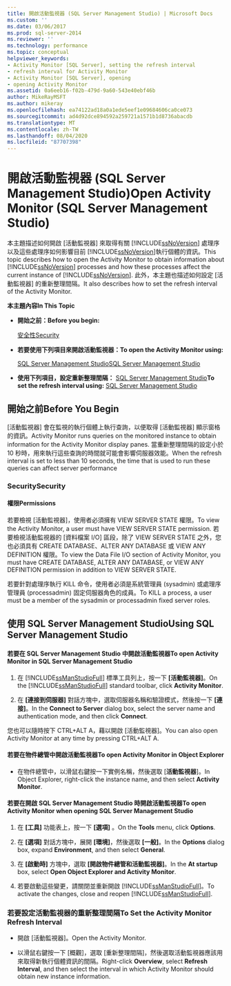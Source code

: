 ```yaml
---
title: 開啟活動監視器 (SQL Server Management Studio) | Microsoft Docs
ms.custom: ''
ms.date: 03/06/2017
ms.prod: sql-server-2014
ms.reviewer: ''
ms.technology: performance
ms.topic: conceptual
helpviewer_keywords:
- Activity Monitor [SQL Server], setting the refresh interval
- refresh interval for Activity Monitor
- Activity Monitor [SQL Server], opening
- opening Activity Monitor
ms.assetid: 0a6eeb16-f02b-479d-9a60-543e40ebf46b
author: MikeRayMSFT
ms.author: mikeray
ms.openlocfilehash: ea74122ad18a0a1ede5eef1e09684606ca0ce073
ms.sourcegitcommit: ad4d92dce894592a259721a1571b1d8736abacdb
ms.translationtype: MT
ms.contentlocale: zh-TW
ms.lasthandoff: 08/04/2020
ms.locfileid: "87707398"
---
```

# <a name="open-activity-monitor-sql-server-management-studio"></a><span data-ttu-id="463bc-102">開啟活動監視器 (SQL Server Management Studio)</span><span class="sxs-lookup"><span data-stu-id="463bc-102">Open Activity Monitor (SQL Server Management Studio)</span></span>
  <span data-ttu-id="463bc-103">本主題描述如何開啟 [活動監視器] 來取得有關 [!INCLUDE[ssNoVersion](../../includes/ssnoversion-md.md)] 處理序以及這些處理序如何影響目前 [!INCLUDE[ssNoVersion](../../includes/ssnoversion-md.md)]執行個體的資訊。</span><span class="sxs-lookup"><span data-stu-id="463bc-103">This topic describes how to open the Activity Monitor to obtain information about [!INCLUDE[ssNoVersion](../../includes/ssnoversion-md.md)] processes and how these processes affect the current instance of [!INCLUDE[ssNoVersion](../../includes/ssnoversion-md.md)].</span></span> <span data-ttu-id="463bc-104">此外，本主題也描述如何設定 [活動監視器] 的重新整理間隔。</span><span class="sxs-lookup"><span data-stu-id="463bc-104">It also describes how to set the refresh interval of the Activity Monitor.</span></span>  
  
 <span data-ttu-id="463bc-105">**本主題內容**</span><span class="sxs-lookup"><span data-stu-id="463bc-105">**In This Topic**</span></span>  
  
-   <span data-ttu-id="463bc-106">**開始之前：**</span><span class="sxs-lookup"><span data-stu-id="463bc-106">**Before you begin:**</span></span>  
  
     [<span data-ttu-id="463bc-107">安全性</span><span class="sxs-lookup"><span data-stu-id="463bc-107">Security</span></span>](#Security)  
  
-   <span data-ttu-id="463bc-108">**若要使用下列項目來開啟活動監視器：**</span><span class="sxs-lookup"><span data-stu-id="463bc-108">**To open the Activity Monitor using:**</span></span>  
  
     [<span data-ttu-id="463bc-109">SQL Server Management Studio</span><span class="sxs-lookup"><span data-stu-id="463bc-109">SQL Server Management Studio</span></span>](#SSMSProcedure)  
  
-   <span data-ttu-id="463bc-110">**使用下列項目，設定重新整理間隔：**  [SQL Server Management Studio](#Refresh)</span><span class="sxs-lookup"><span data-stu-id="463bc-110">**To set the refresh interval using:**  [SQL Server Management Studio](#Refresh)</span></span>  
  
##  <a name="before-you-begin"></a><a name="BeforeYouBegin"></a> <span data-ttu-id="463bc-111">開始之前</span><span class="sxs-lookup"><span data-stu-id="463bc-111">Before You Begin</span></span>  
 <span data-ttu-id="463bc-112">[活動監視器] 會在監視的執行個體上執行查詢，以便取得 [活動監視器] 顯示窗格的資訊。</span><span class="sxs-lookup"><span data-stu-id="463bc-112">Activity Monitor runs queries on the monitored instance to obtain information for the Activity Monitor display panes.</span></span> <span data-ttu-id="463bc-113">當重新整理間隔的設定小於 10 秒時，用來執行這些查詢的時間就可能會影響伺服器效能。</span><span class="sxs-lookup"><span data-stu-id="463bc-113">When the refresh interval is set to less than 10 seconds, the time that is used to run these queries can affect server performance</span></span>  
  
###  <a name="security"></a><a name="Security"></a> <span data-ttu-id="463bc-114">Security</span><span class="sxs-lookup"><span data-stu-id="463bc-114">Security</span></span>  
  
####  <a name="permissions"></a><a name="Permissions"></a> <span data-ttu-id="463bc-115">權限</span><span class="sxs-lookup"><span data-stu-id="463bc-115">Permissions</span></span>  
 <span data-ttu-id="463bc-116">若要檢視 [活動監視器]，使用者必須擁有 VIEW SERVER STATE 權限。</span><span class="sxs-lookup"><span data-stu-id="463bc-116">To view the Activity Monitor, a user must have VIEW SERVER STATE permission.</span></span> <span data-ttu-id="463bc-117">若要檢視活動監視器的 [資料檔案 I/O] 區段，除了 VIEW SERVER STATE 之外，您也必須具有 CREATE DATABASE、ALTER ANY DATABASE 或 VIEW ANY DEFINITION 權限。</span><span class="sxs-lookup"><span data-stu-id="463bc-117">To view the Data File I/O section of Activity Monitor, you must have CREATE DATABASE, ALTER ANY DATABASE, or VIEW ANY DEFINITION permission in addition to VIEW SERVER STATE.</span></span>  
  
 <span data-ttu-id="463bc-118">若要針對處理序執行 KILL 命令，使用者必須是系統管理員 (sysadmin) 或處理序管理員 (processadmin) 固定伺服器角色的成員。</span><span class="sxs-lookup"><span data-stu-id="463bc-118">To KILL a process, a user must be a member of the sysadmin or processadmin fixed server roles.</span></span>  
  
##  <a name="using-sql-server-management-studio"></a><a name="SSMSProcedure"></a> <span data-ttu-id="463bc-119">使用 SQL Server Management Studio</span><span class="sxs-lookup"><span data-stu-id="463bc-119">Using SQL Server Management Studio</span></span>  
  
#### <a name="to-open-activity-monitor-in-sql-server-management-studio"></a><span data-ttu-id="463bc-120">若要在 SQL Server Management Studio 中開啟活動監視器</span><span class="sxs-lookup"><span data-stu-id="463bc-120">To open Activity Monitor in SQL Server Management Studio</span></span>  
  
1.  <span data-ttu-id="463bc-121">在 [!INCLUDE[ssManStudioFull](../../includes/ssmanstudiofull-md.md)] 標準工具列上，按一下 **[活動監視器]**。</span><span class="sxs-lookup"><span data-stu-id="463bc-121">On the [!INCLUDE[ssManStudioFull](../../includes/ssmanstudiofull-md.md)] standard toolbar, click **Activity Monitor**.</span></span>  
  
2.  <span data-ttu-id="463bc-122">在 **[連接到伺服器]** 對話方塊中，選取伺服器名稱和驗證模式，然後按一下 **[連接]**。</span><span class="sxs-lookup"><span data-stu-id="463bc-122">In the **Connect to Server** dialog box, select the server name and authentication mode, and then click **Connect**.</span></span>  
  
 <span data-ttu-id="463bc-123">您也可以隨時按下 CTRL+ALT A，藉以開啟 [活動監視器]。</span><span class="sxs-lookup"><span data-stu-id="463bc-123">You can also open Activity Monitor at any time by pressing CTRL+ALT A.</span></span>  
  
#### <a name="to-open-activity-monitor-in-object-explorer"></a><span data-ttu-id="463bc-124">若要在物件總管中開啟活動監視器</span><span class="sxs-lookup"><span data-stu-id="463bc-124">To open Activity Monitor in Object Explorer</span></span>  
  
-   <span data-ttu-id="463bc-125">在物件總管中，以滑鼠右鍵按一下實例名稱，然後選取 [**活動監視器**]。</span><span class="sxs-lookup"><span data-stu-id="463bc-125">In Object Explorer, right-click the instance name, and then select **Activity Monitor**.</span></span>  
  
#### <a name="to-open-activity-monitor-when-opening-sql-server-management-studio"></a><span data-ttu-id="463bc-126">若要在開啟 SQL Server Management Studio 時開啟活動監視器</span><span class="sxs-lookup"><span data-stu-id="463bc-126">To open Activity Monitor when opening SQL Server Management Studio</span></span>  
  
1.  <span data-ttu-id="463bc-127">在 **[工具]** 功能表上，按一下 **[選項]** 。</span><span class="sxs-lookup"><span data-stu-id="463bc-127">On the **Tools** menu, click **Options**.</span></span>  
  
2.  <span data-ttu-id="463bc-128">在 **[選項]** 對話方塊中，展開 **[環境]**，然後選取 **[一般]**。</span><span class="sxs-lookup"><span data-stu-id="463bc-128">In the **Options** dialog box, expand **Environment**, and then select **General**.</span></span>  
  
3.  <span data-ttu-id="463bc-129">在 **[啟動時]** 方塊中，選取 **[開啟物件總管和活動監視器]**。</span><span class="sxs-lookup"><span data-stu-id="463bc-129">In the **At startup** box, select **Open Object Explorer and Activity Monitor**.</span></span>  
  
4.  <span data-ttu-id="463bc-130">若要啟動這些變更，請關閉並重新開啟 [!INCLUDE[ssManStudioFull](../../includes/ssmanstudiofull-md.md)]。</span><span class="sxs-lookup"><span data-stu-id="463bc-130">To activate the changes, close and reopen [!INCLUDE[ssManStudioFull](../../includes/ssmanstudiofull-md.md)].</span></span>  
  
###  <a name="to-set-the-activity-monitor-refresh-interval"></a><a name="Refresh"></a><span data-ttu-id="463bc-131">若要設定活動監視器的重新整理間隔</span><span class="sxs-lookup"><span data-stu-id="463bc-131">To Set the Activity Monitor Refresh Interval</span></span>  
  
-   <span data-ttu-id="463bc-132">開啟 [活動監視器]。</span><span class="sxs-lookup"><span data-stu-id="463bc-132">Open the Activity Monitor.</span></span>  
  
-   <span data-ttu-id="463bc-133">以滑鼠右鍵按一下 [概觀]，選取 [重新整理間隔]，然後選取活動監視器應該用來取得新執行個體資訊的間隔。</span><span class="sxs-lookup"><span data-stu-id="463bc-133">Right-click **Overview**, select **Refresh Interval**, and then select the interval in which Activity Monitor should obtain new instance information.</span></span>  
  
  
